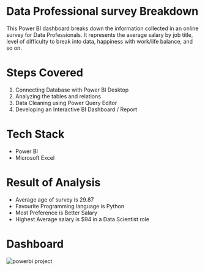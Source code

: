 # Data Professional survey Breakdown
This Power BI dashboard breaks down the information collected in an online survey for Data Professionals. It represents the average salary by job title, level of difficulty to break into data, happiness with work/life balance, and so on.





# Steps Covered
1. Connecting Database with Power BI Desktop
2. Analyzing the tables and relations
3. Data Cleaning using Power Query Editor
4. Developing an Interactive BI Dashboard / Report


# Tech Stack
* Power BI
* Microsoft Excel

# Result of Analysis
* Average age of survey is 29.87
* Favourite Programming language is Python
* Most Preference is Better Salary
* Highest Average salary is $94 in a Data Scientist role

# Dashboard

![powerbi project](https://user-images.githubusercontent.com/93156994/224533828-8531b00d-68c5-47ce-81ec-d5d99c6584d7.png)

